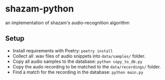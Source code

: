 # shazam-python
an implementation of shazam's audio-recognition algorithm


## Setup
- Install requirements with Poetry: `poetry install`
- Collect all .wav files of audio snippets into `data/samples/` folder.
- Copy all audio samples to the database: `python copy_to_db.py`
- Copy the audo recording to be matched to the `data/recordings/` folder.
- Find a match for the recording in the database: `python main.py`